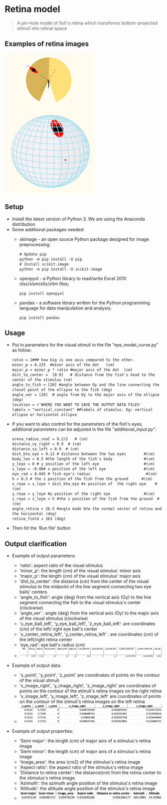 # Retina model
> A pin-hole model of fish's retina which transforms bottom-projected stimuli into retinal space

## Examples of retina images 
![Example image](./retina_image.png)

## Setup
* Install the latest version of Python 3. We are using the Anaconda distribution
* Some additional packages needed: 
    * skimage - an open source Python package designed for image preprocessing; 
      ```
      # Update pip
      python -m pip install -U pip
      # Install scikit-image
      python -m pip install -U scikit-image
      ```   
    * openpyxl  - a Python library to read/write Excel 2010 xlsx/xlsm/xltx/xltm files; 
      ```
      pip install openpyxl      
      ```
   
    * pandas - a software library written for the Python programming language for data manipulation and analysis; 
      ```
      pip install pandas
      ```

## Usage
* Put in parameters for the visual stimuli in the file "eye_model_curve.py" as follow:
   ```
   ratio = 1### how big is one axis compared to the other.
   minor_p = 0.225  #minor axis of the dot   (cm)
   major_p = minor_p * ratio #major axis of the dot  (cm)
   dist_to_center =  [0.9]   # distance from the fish's head to the center of the stimulus (cm) 
   angle_to_fish = [20] #angle between Oy and the line connecting the closet point of the ellipse to the fish (deg) 
   angle_ver = [20]  # angle from Oy to the major axis of the ellipse  (deg)
   location = r'WHERE YOU WANT TO SAVE THE OUTPUT DATA FILES'
   labels = "vertical_constant" ##labels of stimulus. Eg: vertical ellipse or horizontal ellipse
   ```
   
* If you want to also control for the parameters of the fish's eyes, additional parameters can be adjusted in the file "additional_input.py":
   ```
   arena_radius_real = 9.2/2   # (cm)
   distance_xy_right = 0.9  # (cm)
   distance_xy_left = 0.9  # (cm)                                          
   dist_btw_eye = 0.12 # distance between the two eyes        #(cm)
   body_len = 0.5 #the length of the fish's body              #(cm)
   y_leye = 0 # y position of the left eye                    #(cm)
   x_leye = -0.06# x position of the left eye                 #(cm)
   eye_rad = 0.045 # fish eye's radius                         #(cm)
   h = 0.5 # the z position of the fish from the ground      #(cm)
   x_reye = x_leye + dist_btw_eye #x position of  the right eye    #(cm)
   y_reye = y_leye #y position of the right eye               #(cm)
   z_reye = z_leye = h #the z position of the fish from the ground  #(cm)
   angle_retina = 26.5 #angle made btw the normal vector of retina and the horizontal (deg)
   retina_field = 163 (deg)
   ```
 * Then hit the 'Run file' button
   
## Output clarification
* Example of output parameters:
   * 'ratio': aspect ratio of the visual stimulus
   * 'minor_p': the length (cm) of the visual stimulus' minor axis 
   * 'major_p': the length (cm) of the visual stimulus' major axis 
   * 'dist_to_center': the distance (cm) from the center of the visual stimulus to the midpoint of the line segment connecting two eye balls' centers
   * 'angle_to_fish': angle (deg) from the vertical axis (Oy) to the line segment connecting the fish to the visual stimulus's center (clockwise)
   * 'angle_ver' : angle (deg) from the vertical axis (Oy) to the major axis of the visual stimulus (clockwise)
   * 'x_eye_ball_left', 'y_eye_ball_left', 'z_eye_ball_left': are coordinates (cm) of the left/ right eye ball's center 
   * 'x_center_retina_left', 'y_center_retina_left' : are coordinates (cm) of the left/right retina center
   * 'eye_rad': eye ball's radius (cm) 
   * ![Output image](./output_parameters.png)
* Example of output data:
   * 'x_point', 'y_point', 'z_point' are coordinates of points on the contour of the visual stimuli
   * 'x_image_right', 'y_image_right', 'z_image_right' are coordinates of points on the contour of the stimuli's retina images on the right retina
   * 'x_image_left', 'y_image_left', 'z_image_left' are coordinates of points on the contour of the stimuli's retina images on the left retina
   * ![Output image](./output_data.png)

* Example of output properties: 
   * 'Semi major': the length (cm) of major axis of a stimulus's retina image
   * 'Semi minor': the length (cm) of major axis of a stimulus's retina image
   * 'Image_area': the area (cm2) of the stimulus's retina image 
   * 'Aspect ratio': the aspect ratio of the stimulus's retina image
   * 'Distance to retina center': the distance(cm) from the retina center to the stimulus's retina image
   * 'Azimuth': the azimuth angle position of the stimulus's retina image
   * 'Altitude': the altitude angle position of the stimulus's retina image
   * ![Output image](./output_properties.png)
